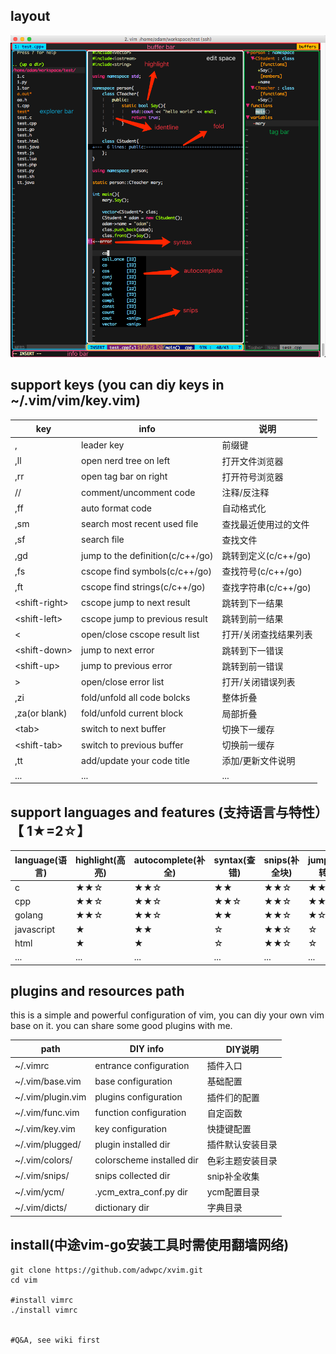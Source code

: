 ## layout
![vim](./vim.png)

## support keys (you can diy keys in ~/.vim/vim/key.vim)

|key|info|说明|
|---|---|---|
|,|leader key|前缀键|
|,ll|open nerd tree on left|打开文件浏览器|
|,rr|open tag bar on right|打开符号浏览器|
|//|comment/uncomment code|注释/反注释|
|,ff|auto format code|自动格式化|
|,sm|search most recent used file|查找最近使用过的文件|
|,sf|search file|查找文件|
|,gd|jump to the definition(c/c++/go)|跳转到定义(c/c++/go)|
|,fs|cscope find symbols(c/c++/go)|查找符号(c/c++/go)|
|,ft|cscope find strings(c/c++/go)|查找字符串(c/c++/go)|
|\<shift-right\>|cscope jump to next result|跳转到下一结果|
|\<shift-left\>|cscope jump to previous result|跳转到前一结果|
|<|open/close cscope result list|打开/关闭查找结果列表|
|\<shift-down\>|jump to next error|跳转到下一错误|
|\<shift-up\>|jump to previous error|跳转到前一错误|
|>|open/close error list|打开/关闭错误列表|
|,zi|fold/unfold all code bolcks|整体折叠|
|,za(or blank)|fold/unfold current block|局部折叠|
|\<tab\>|switch to next buffer|切换下一缓存|
|\<shift-tab\>|switch to previous buffer|切换前一缓存|
|,tt|add/update your code title|添加/更新文件说明|
|...|...|...|


## support languages and features (支持语言与特性）【 1★=2☆】

|language(语言)|highlight(高亮)|autocomplete(补全)|syntax(查错)|snips(补全块)|jump(跳转)|todo(待改进)|
|---|---|---|---|---|---|---|
|c|★★☆|★★☆|★★|★★☆|★★|☆|
|cpp|★★☆|★★☆|★★☆|★★☆|★★|☆|
|golang|★★☆|★★☆|★★|★★☆|★☆|☆|
|javascript|★|★★|☆|★★☆|☆|★★|
|html|★|★|☆|★★☆|☆|★★|
|...|...|...|...|...|...|...|

## plugins and resources path

this is a simple and powerful configuration of vim, you can diy your own vim base on it.
you can share some good plugins with me.

|path|DIY info|DIY说明|
|---|---|---|
|~/.vimrc|entrance configuration|插件入口
|~/.vim/base.vim|base configuration|基础配置
|~/.vim/plugin.vim|plugins configuration|插件们的配置
|~/.vim/func.vim|function configuration|自定函数
|~/.vim/key.vim|key configuration|快捷键配置
|~/.vim/plugged/|plugin installed dir|插件默认安装目录
|~/.vim/colors/|colorscheme installed dir|色彩主题安装目录
|~/.vim/snips/|snips collected dir|snip补全收集
|~/.vim/ycm/|.ycm\_extra\_conf.py dir|ycm配置目录
|~/.vim/dicts/|dictionary dir|字典目录

## install(中途vim-go安装工具时需使用翻墙网络)

	git clone https://github.com/adwpc/xvim.git
	cd vim
	
	#install vimrc
	./install vimrc
	

    #Q&A, see wiki first

